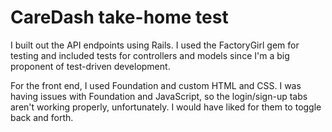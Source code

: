 # CareDash take-home test

I built out the API endpoints using Rails. I used the FactoryGirl gem for testing and included tests for controllers and models since I'm a big proponent of test-driven development.

For the front end, I used Foundation and custom HTML and CSS. I was having issues with Foundation and JavaScript, so the login/sign-up tabs aren't working properly, unfortunately. I would have liked for them to toggle back and forth.
